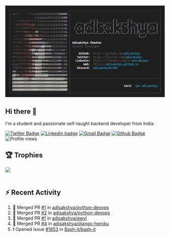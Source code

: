 ![npx-card](https://raw.githubusercontent.com/adisakshya/card/master/screenshots/adisakshya.png)

## Hi there 👋
I'm a student and passionate self-taught backend developer from India.

[![Twitter Badge](https://img.shields.io/badge/-adisakshya-00acee?style=flat&logo=twitter&logoColor=white&link=https://twitter.com/adisakshya)](https://www.twitter.com/adisakshya)
[![Linkedin badge](https://img.shields.io/badge/-adisakshya-blue?style=flat&logo=linkedin&logoColor=white)](https://www.linkedin.com/in/adisakshya-chauhan-a62920151)
[![Gmail Badge](https://img.shields.io/badge/-adisakshya98@gmail.com-c14438?style=flat&logo=Gmail&logoColor=white&link=mailto:adisakshya98@gmail.com)](mailto:adisakshya98@gmail.com)
[![Github Badge](https://img.shields.io/badge/-adisakshya-grey?style=flat&logo=github&logoColor=white&link=https://github.com/adisakshya)](https://www.github.com/adisakshya) 
![Profile views](https://gpvc.arturio.dev/adisakshya)

## 🏆 Trophies
<div>
  <img src="https://github-profile-trophy.vercel.app/?username=adisakshya&title=MultiLanguage,Commit,Followers,Repositories,PullRequest,Issues&column=7&margin-w=15&margin-h=15"/>
</div>

<br/>

## ⚡ Recent Activity
<!--START_SECTION:activity-->
1. 🎉 Merged PR [#1](https://github.com/adisakshya/python-devops/pull/1) in [adisakshya/python-devops](https://github.com/adisakshya/python-devops)
2. 🎉 Merged PR [#2](https://github.com/adisakshya/python-devops/pull/2) in [adisakshya/python-devops](https://github.com/adisakshya/python-devops)
3. 🎉 Merged PR [#1](https://github.com/adisakshya/ewyl/pull/1) in [adisakshya/ewyl](https://github.com/adisakshya/ewyl)
4. 🎉 Merged PR [#4](https://github.com/adisakshya/django-heroku/pull/4) in [adisakshya/django-heroku](https://github.com/adisakshya/django-heroku)
5. ❗️ Opened issue [#1853](https://github.com/Bash-it/bash-it/issues/1853) in [Bash-it/bash-it](https://github.com/Bash-it/bash-it)
<!--END_SECTION:activity-->
